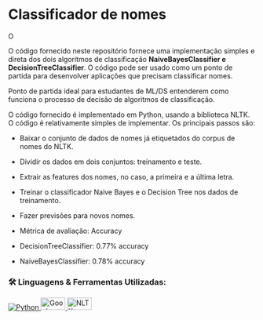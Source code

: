 # Classificador de nomes

<a href="https://colab.research.google.com/github/adsLopess/classificador_de_nomes/blob/main/classificador_de_nomes.ipynb" target="_blank"><img height="16" alt="Open in Colab" src = "https://colab.research.google.com/assets/colab-badge.svg"></a>

O código fornecido neste repositório fornece uma implementação simples e direta dos dois algoritmos de classificação **NaiveBayesClassifier e DecisionTreeClassifier**. O código pode ser usado como um ponto de partida para desenvolver aplicações que precisam classificar nomes.

Ponto de partida ideal para estudantes de ML/DS entenderem como funciona o processo de decisão de algoritmos de classificação.

O código fornecido é implementado em Python, usando a biblioteca NLTK. O código é relativamente simples de implementar. Os principais passos são:

* Baixar o conjunto de dados de nomes já etiquetados do corpus de nomes do NLTK.

* Dividir os dados em dois conjuntos: treinamento e teste.

* Extrair as features dos nomes, no caso, a primeira e a última letra.

* Treinar o classificador Naive Bayes e o Decision Tree nos dados de treinamento.

* Fazer previsões para novos nomes.

* Métrica de avaliação: Accuracy

- DecisionTreeClassifier: 0.77% accuracy

- NaiveBayesClassifier: 0.78% accuracy

### 🛠 Linguagens & Ferramentas Utilizadas:

<p align="left">  
  <a href="https://www.python.org/" target="_blank"> <img alt="Python" src="https://img.shields.io/badge/python%20-%2314354C.svg?&style=for-the-badge&logo=python&logoColor=white" title="Python" /> </a>
  <a href="https://colab.google/" target="_blank"> <img alt="Google-Colab" src="https://miro.medium.com/v2/resize:fit:1358/1*8N7xbq6ahVvWkEq_S5EhMA.jpeg" title="Colab" height="25" width="50" /> </a>
  <a href="https://colab.google/" target="_blank"> <img alt="NLTK" src="https://encrypted-tbn0.gstatic.com/images?q=tbn:ANd9GcQs-0TOT6ij4kYqAO6gXMwcbCfH0qkbQ-G3xg&usqp=CAU" title="NLTK" height="25" width="50" /> </a>

  
